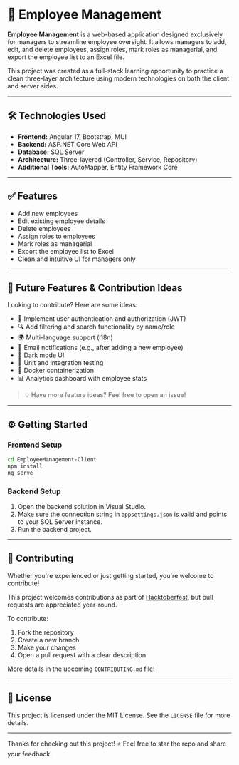 # 💼 Employee Management

**Employee Management** is a web-based application designed exclusively for managers to streamline employee oversight. It allows managers to add, edit, and delete employees, assign roles, mark roles as managerial, and export the employee list to an Excel file.

This project was created as a full-stack learning opportunity to practice a clean three-layer architecture using modern technologies on both the client and server sides.

---

## 🛠 Technologies Used

- **Frontend:** Angular 17, Bootstrap, MUI  
- **Backend:** ASP.NET Core Web API  
- **Database:** SQL Server  
- **Architecture:** Three-layered (Controller, Service, Repository)  
- **Additional Tools:** AutoMapper, Entity Framework Core

---

## ✅ Features

- Add new employees
- Edit existing employee details
- Delete employees
- Assign roles to employees
- Mark roles as managerial
- Export the employee list to Excel
- Clean and intuitive UI for managers only

---

## 🚀 Future Features & Contribution Ideas

Looking to contribute? Here are some ideas:

- 🔐 Implement user authentication and authorization (JWT)
- 🔍 Add filtering and search functionality by name/role
- 🌍 Multi-language support (i18n)
- 📧 Email notifications (e.g., after adding a new employee)
- 🌙 Dark mode UI
- 🧪 Unit and integration testing
- 🐳 Docker containerization
- 📊 Analytics dashboard with employee stats

> 💡 Have more feature ideas? Feel free to open an issue!

---

## ⚙️ Getting Started

### Frontend Setup
```bash
cd EmployeeManagement-Client
npm install
ng serve
```

### Backend Setup
1. Open the backend solution in Visual Studio.
2. Make sure the connection string in `appsettings.json` is valid and points to your SQL Server instance.
3. Run the backend project.

---

## 🤝 Contributing

Whether you're experienced or just getting started, you're welcome to contribute!

This project welcomes contributions as part of [Hacktoberfest](https://hacktoberfest.com), but pull requests are appreciated year-round.

To contribute:
1. Fork the repository
2. Create a new branch
3. Make your changes
4. Open a pull request with a clear description

More details in the upcoming `CONTRIBUTING.md` file!

---

## 📄 License

This project is licensed under the MIT License. See the `LICENSE` file for more details.

---

Thanks for checking out this project! ⭐ Feel free to star the repo and share your feedback!

